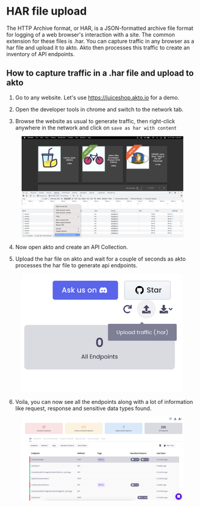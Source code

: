 # HAR file upload

The HTTP Archive format, or HAR, is a JSON-formatted archive file format for logging of a web browser's interaction with a site. The common extension for these files is .har. You can capture traffic in any browser as a har file and upload it to akto. Akto then processes this traffic to create an inventory of API endpoints.

## How to capture traffic in a .har file and upload to akto

1. Go to any website. Let's use https://juiceshop.akto.io for a demo.

2. Open the developer tools in chrome and switch to the network tab.

3. Browse the website as usual to generate traffic, then right-click anywhere in the network and click on `save as har with content`

<figure><img src="../.gitbook/assets/juiceshop.png" alt=""><figcaption></figcaption></figure>

4. Now open akto and create an API Collection. 

5. Upload the har file on akto and wait for a couple of seconds as akto processes the har file to generate api endpoints.

<figure><img src="../.gitbook/assets/upload-har.png" alt=""><figcaption></figcaption></figure>

6. Voila, you can now see all the endpoints along with a lot of information like request, response and sensitive data types found.

<figure><img src="../.gitbook/assets/api-inventory.png" alt=""><figcaption></figcaption></figure>